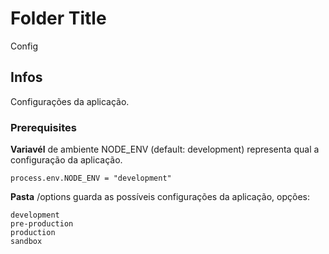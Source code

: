 # Folder Title

Config

## Infos

Configurações da aplicação.

### Prerequisites

**Variavél** de ambiente NODE_ENV (default: development) representa qual a configuração da aplicação.
```
process.env.NODE_ENV = "development" 
```

**Pasta** /options guarda as possíveis configurações da aplicação, opções:
```
development
pre-production
production
sandbox 
```
